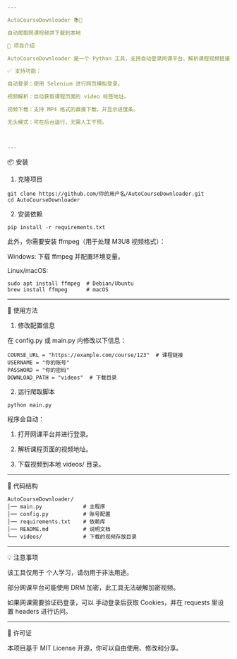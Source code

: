 ```yaml
---

AutoCourseDownloader 📚🎥

自动爬取网课视频并下载到本地

📌 项目介绍

AutoCourseDownloader 是一个 Python 工具，支持自动登录网课平台、解析课程视频链接，并下载到本地。

✅ 支持功能：

自动登录：使用 Selenium 进行网页模拟登录。

视频解析：自动获取课程页面的 video 标签地址。

视频下载：支持 MP4 格式的直接下载，并显示进度条。

无头模式：可在后台运行，无需人工干预。



---
```


📦 安装

1. 克隆项目

```
git clone https://github.com/你的用户名/AutoCourseDownloader.git
cd AutoCourseDownloader
```

2. 安装依赖

```
pip install -r requirements.txt
```

此外，你需要安装 ffmpeg（用于处理 M3U8 视频格式）：

Windows: 下载 ffmpeg 并配置环境变量。

Linux/macOS:

```
sudo apt install ffmpeg  # Debian/Ubuntu
brew install ffmpeg      # macOS

```

---

🚀 使用方法

1. 修改配置信息

在 config.py 或 main.py 内修改以下信息：

```
COURSE_URL = "https://example.com/course/123"  # 课程链接
USERNAME = "你的账号"
PASSWORD = "你的密码"
DOWNLOAD_PATH = "videos"  # 下载目录
```

2. 运行爬取脚本

```
python main.py
```

程序会自动：

1. 打开网课平台并进行登录。


2. 解析课程页面的视频地址。


3. 下载视频到本地 videos/ 目录。




---

📜 代码结构

```
AutoCourseDownloader/
│── main.py             # 主程序
│── config.py           # 账号配置
│── requirements.txt    # 依赖库
│── README.md           # 说明文档
└── videos/             # 下载的视频存放目录

```

---

💡 注意事项

该工具仅用于 个人学习，请勿用于非法用途。

部分网课平台可能使用 DRM 加密，此工具无法破解加密视频。

如果网课需要验证码登录，可以 手动登录后获取 Cookies，并在 requests 里设置 headers 进行访问。



---

📜 许可证

本项目基于 MIT License 开源，你可以自由使用、修改和分享。
